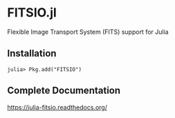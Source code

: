FITSIO.jl
=========

Flexible Image Transport System (FITS) support for Julia

Installation
------------

```jlcon
julia> Pkg.add("FITSIO")
```

Complete Documentation
----------------------

https://julia-fitsio.readthedocs.org/

